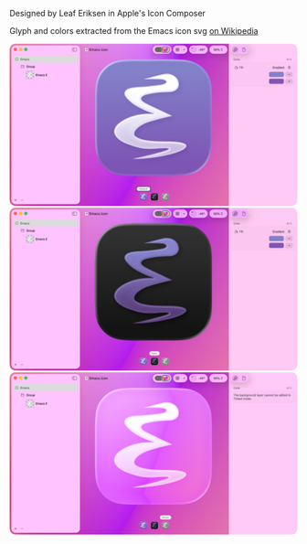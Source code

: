 Designed by Leaf Eriksen in Apple's Icon Composer

Glyph and colors extracted from the Emacs icon svg [on Wikipedia](https://upload.wikimedia.org/wikipedia/commons/0/08/EmacsIcon.svg)

![Light Mode Screenshot](https://raw.githubusercontent.com/leaferiksen/emacs-liquid-glass-icon/refs/heads/main/assets/Default.png)
![Dark Mode Screenshot](https://raw.githubusercontent.com/leaferiksen/emacs-liquid-glass-icon/refs/heads/main/assets/Dark.png)
![Mono Mode Screenshot](https://raw.githubusercontent.com/leaferiksen/emacs-liquid-glass-icon/refs/heads/main/assets/Mono.png)
